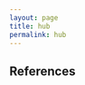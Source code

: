 ```yaml
---
layout: page
title: hub
permalink: hub
---
```


<!-- <img class="mx-auto w-1/2" src="{{site.baseurl}}/assets/img/279.png"> -->

## References

